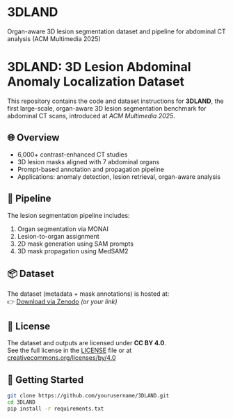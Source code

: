 # 3DLAND
Organ-aware 3D lesion segmentation dataset and pipeline for abdominal CT analysis (ACM Multimedia 2025)

# 3DLAND: 3D Lesion Abdominal Anomaly Localization Dataset

This repository contains the code and dataset instructions for **3DLAND**, the first large-scale, organ-aware 3D lesion segmentation benchmark for abdominal CT scans, introduced at *ACM Multimedia 2025*.

## 🌐 Overview

- 6,000+ contrast-enhanced CT studies
- 3D lesion masks aligned with 7 abdominal organs
- Prompt-based annotation and propagation pipeline
- Applications: anomaly detection, lesion retrieval, organ-aware analysis

## 🧠 Pipeline

The lesion segmentation pipeline includes:
1. Organ segmentation via MONAI
2. Lesion-to-organ assignment
3. 2D mask generation using SAM prompts
4. 3D mask propagation using MedSAM2

## 📦 Dataset

The dataset (metadata + mask annotations) is hosted at:  
👉 [Download via Zenodo](https://zenodo.org/...) *(or your link)*

## 📄 License

The dataset and outputs are licensed under **CC BY 4.0**.  
See the full license in the [LICENSE](LICENSE) file or at [creativecommons.org/licenses/by/4.0](https://creativecommons.org/licenses/by/4.0/)

## 🚀 Getting Started

```bash
git clone https://github.com/yourusername/3DLAND.git
cd 3DLAND
pip install -r requirements.txt

